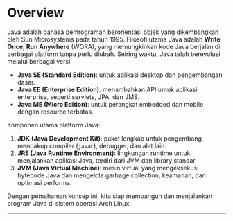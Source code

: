 <!-- File: 1 - Introduction/01-Overview.md -->

# Overview

Java adalah bahasa pemrograman berorientasi objek yang dikembangkan oleh Sun Microsystems pada tahun 1995. Filosofi utama Java adalah **Write Once, Run Anywhere** (WORA), yang memungkinkan kode Java berjalan di berbagai platform tanpa perlu diubah. Seiring waktu, Java telah berevolusi melalui berbagai versi:

- **Java SE (Standard Edition)**: untuk aplikasi desktop dan pengembangan dasar.
- **Java EE (Enterprise Edition)**: menambahkan API untuk aplikasi enterprise, seperti servlets, JPA, dan JMS.
- **Java ME (Micro Edition)**: untuk perangkat embedded dan mobile dengan resource terbatas.

Komponen utama platform Java:

1. **JDK (Java Development Kit)**: paket lengkap untuk pengembang, mencakup compiler (`javac`), debugger, dan alat lain.
2. **JRE (Java Runtime Environment)**: lingkungan runtime untuk menjalankan aplikasi Java, terdiri dari JVM dan library standar.
3. **JVM (Java Virtual Machine)**: mesin virtual yang mengeksekusi bytecode Java dan mengelola garbage collection, keamanan, dan optimasi performa.

Dengan pemahaman konsep ini, kita siap membangun dan menjalankan program Java di sistem operasi Arch Linux.

---

